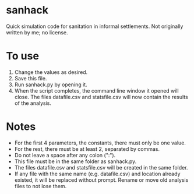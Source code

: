 sanhack
=======

Quick simulation code for sanitation in informal settlements. Not originally written by me; no license.

To use
======

1. Change the values as desired.
2. Save this file.
3. Run sanhack.py by opening it.
4. When the script completes, the command line window it opened will close. The files datafile.csv and statsfile.csv will now contain the results of the analysis.

Notes
=====

- For the first 4 parameters, the constants, there must only be one value.
- For the rest, there must be at least 2, separated by commas.
- Do not leave a space after any colon (":").
- This file must be in the same folder as sanhack.py.
- The files datafile.csv and statsfile.csv will be created in the same folder.
- If any file with the same name (e.g. datafile.csv) and location already existed, it will be replaced without prompt. Rename or move old analysis files to not lose them.
